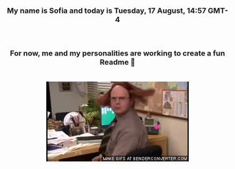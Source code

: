 


<div align="center">
<h3 >My name is Sofia and today is Tuesday, 17 August, 14:57 GMT-4</h3><br>
<h3 >For now, me and my personalities are working to create a fun Readme 👋
</h3><br>
<img src='img/dwight.gif' alt='working...'/>
</div>
